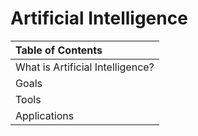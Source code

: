 # Artificial Intelligence

|Table of Contents|
|:------|
| What is Artificial Intelligence?| 
| Goals                           | 
| Tools                           | 
| Applications                    |

